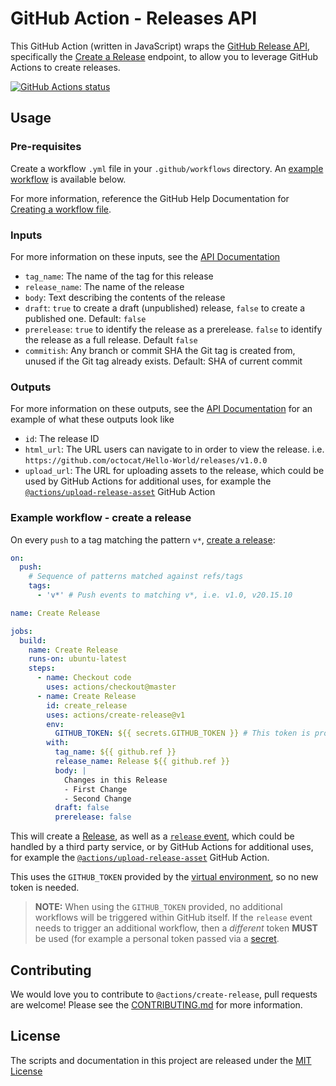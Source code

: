 # GitHub Action - Releases API

This GitHub Action (written in JavaScript) wraps the
[GitHub Release API](https://developer.github.com/v3/repos/releases/),
specifically the [Create a Release](https://developer.github.com/v3/repos/releases/#create-a-release)
endpoint, to allow you to leverage GitHub Actions to create releases.

<a href="https://github.com/juitnow/github-action-create-release"><img alt="GitHub Actions status" src="https://github.com/juitnow/github-action-create-release/workflows/Tests/badge.svg"></a>

## Usage

### Pre-requisites

Create a workflow `.yml` file in your `.github/workflows` directory. An
[example workflow](#example-workflow---create-a-release) is available below.

For more information, reference the GitHub Help Documentation for
[Creating a workflow file](https://help.github.com/en/articles/configuring-a-workflow#creating-a-workflow-file).

### Inputs

For more information on these inputs, see the [API Documentation](https://developer.github.com/v3/repos/releases/#input)

- `tag_name`: The name of the tag for this release
- `release_name`: The name of the release
- `body`: Text describing the contents of the release
- `draft`: `true` to create a draft (unpublished) release, `false` to create
  a published one. Default: `false`
- `prerelease`: `true` to identify the release as a prerelease. `false` to
  identify the release as a full release. Default `false`
- `commitish`: Any branch or commit SHA the Git tag is created from, unused if
  the Git tag already exists. Default: SHA of current commit

### Outputs

For more information on these outputs, see the [API Documentation](https://developer.github.com/v3/repos/releases/#response-4)
for an example of what these outputs look like

- `id`: The release ID
- `html_url`: The URL users can navigate to in order to view the release. i.e.
  `https://github.com/octocat/Hello-World/releases/v1.0.0`
- `upload_url`: The URL for uploading assets to the release, which could be
  used by GitHub Actions for additional uses, for example the
  [`@actions/upload-release-asset`](https://www.github.com/actions/upload-release-asset)
  GitHub Action

### Example workflow - create a release

On every `push` to a tag matching the pattern `v*`,
[create a release](https://developer.github.com/v3/repos/releases/#create-a-release):

```yaml
on:
  push:
    # Sequence of patterns matched against refs/tags
    tags:
      - 'v*' # Push events to matching v*, i.e. v1.0, v20.15.10

name: Create Release

jobs:
  build:
    name: Create Release
    runs-on: ubuntu-latest
    steps:
      - name: Checkout code
        uses: actions/checkout@master
      - name: Create Release
        id: create_release
        uses: actions/create-release@v1
        env:
          GITHUB_TOKEN: ${{ secrets.GITHUB_TOKEN }} # This token is provided by Actions, you do not need to create your own token
        with:
          tag_name: ${{ github.ref }}
          release_name: Release ${{ github.ref }}
          body: |
            Changes in this Release
            - First Change
            - Second Change
          draft: false
          prerelease: false
```

This will create a [Release](https://help.github.com/en/articles/creating-releases),
as well as a [`release` event](https://developer.github.com/v3/activity/events/types/#releaseevent),
which could be handled by a third party service, or by GitHub Actions for
additional uses, for example the [`@actions/upload-release-asset`](https://www.github.com/actions/upload-release-asset)
GitHub Action.

This uses the `GITHUB_TOKEN` provided by the
[virtual environment](https://help.github.com/en/github/automating-your-workflow-with-github-actions/virtual-environments-for-github-actions#github_token-secret),
so no new token is needed.

> **NOTE:** When using the `GITHUB_TOKEN` provided, no additional workflows will
> be triggered within GitHub itself. If the `release` event needs to trigger an
> additional workflow, then a _different_ token **MUST** be used (for example a
> personal token passed via a [secret](https://help.github.com/en/actions/configuring-and-managing-workflows/creating-and-storing-encrypted-secrets).

## Contributing

We would love you to contribute to `@actions/create-release`, pull requests are
welcome! Please see the [CONTRIBUTING.md](CONTRIBUTING.md) for more information.

## License
The scripts and documentation in this project are released under the
[MIT License](LICENSE)
